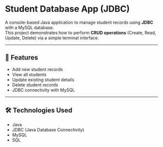 # Student Database App (JDBC)

A console-based Java application to manage student records using **JDBC** with a MySQL database.  
This project demonstrates how to perform **CRUD operations** (Create, Read, Update, Delete) via a simple terminal interface.  

---

## 🚀 Features
- Add new student records  
- View all students  
- Update existing student details  
- Delete student records  
- JDBC connectivity with MySQL  

---

## 🛠️ Technologies Used
- Java 
- JDBC (Java Database Connectivity)
- MySQL
- SQL  
